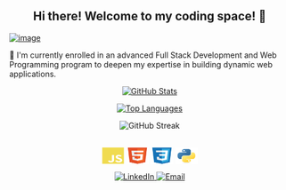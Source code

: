 
<h2 align="center">Hi there! Welcome to my coding space! 👋</h2>

[![image](https://github.com/user-attachments/assets/dabbf82a-a03e-41a1-acc5-1d19a964d02c)
](https://camo.githubusercontent.com/3ccf7b0b701caa816c12f86f94b2029c8ae2f6d339081765215ceb2b69e3c0b6/68747470733a2f2f726561646d652d747970696e672d7376672e6865726f6b756170702e636f6d2f3f666f6e743d5269676874656f75732673697a653d33352663656e7465723d74727565267643656e7465723d747275652677696474683d353030266865696768743d3730266475726174696f6e3d34353030266c696e65733d48656c6c6f2c2b576f726c64212bf09f8c8e3b2b57656c636f6d652b746f2b6d792b4769744875622bf09f988a3b)

🔭 I'm currently enrolled in an advanced Full Stack Development and Web Programming program to deepen my expertise in building dynamic web applications.

<p align="center"
<div style="display: flex; justify-content: center; align-items: center; gap: 10px;">
    <a href="https://github.com/LaisZagati">
        <img src="https://github-readme-stats.vercel.app/api?username=LaisZagati&show_icons=true&include_all_commits=true&theme=radical" alt="GitHub Stats" style="height: 195px;"/>
    </a>
</p>
    
  <p align="center">
    <a href="https://github.com/LaisZagati">
        <img src="https://github-readme-stats.vercel.app/api/top-langs/?username=LaisZagati&layout=compact&theme=radical" alt="Top Languages" style="height: 195px;"/>
    </a>
</div>

<p align="center">
  <img src="https://github-readme-streak-stats.herokuapp.com/?user=LaisZagati&theme=radical" alt="GitHub Streak"/>
</p>

<p align="center"
<div style="display: inline_block"><br>
  <img align="center" alt="Lais-Js" height="30" width="40" src="https://raw.githubusercontent.com/devicons/devicon/master/icons/javascript/javascript-plain.svg">
  <img align="center" alt="Lais-HTML" height="30" width="40" src="https://raw.githubusercontent.com/devicons/devicon/master/icons/html5/html5-original.svg">
  <img align="center" alt="Lais-CSS" height="30" width="40" src="https://raw.githubusercontent.com/devicons/devicon/master/icons/css3/css3-original.svg">
  <img align="center" alt="Lais-Python" height="30" width="40" src="https://raw.githubusercontent.com/devicons/devicon/master/icons/python/python-original.svg">
</p>

<p align="center">
  <a href="https://www.linkedin.com/in/laisv/" target="_blank">
    <img src="https://img.shields.io/badge/-LinkedIn-%230077B5?style=for-the-badge&logo=linkedin&logoColor=white" alt="LinkedIn"/>
  </a>
  <a href="laisviana97@gmail.com" target="_blank">
    <img src="https://img.shields.io/badge/-Email-D14836?style=for-the-badge&logo=gmail&logoColor=white" alt="Email"/>
  </a>
</p>
